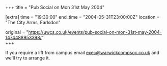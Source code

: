 +++
title = "Pub Social on Mon 31st May 2004"

[extra]
time = "19:30:00"
end_time = "2004-05-31T23:00:00Z"
location = "The City Arms, Earlsdon"

original = "https://uwcs.co.uk/events/pub-social-on-mon-31st-may-2004-1474488953398/"    
+++

If you require a lift from campus email exec@warwickcompsoc.co.uk and we'll try to arrange it.

